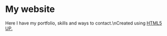 # My website
Here I have my portfolio, skills and ways to contact.\nCreated using <a href="https://html5up.net/" target="_blank">HTML5 UP</href>.
